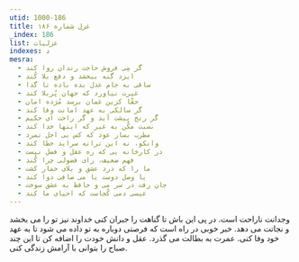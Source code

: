 ```yaml
---
utid: 1000-186
title: غزل شماره ۱۸۶
_index: 186
list: غزلیات
indexes: د
mesra:
  - گر مِی فروش حاجت رندان روا کند
  - ایزد گنه ببخشد و دفع بلا کُند
  - ساقی به جام عدل بده باده تا گدا
  - غیرت نیاورد که جهان پُربلا کند
  - حقّا کزین غمان برسد مُژده امان
  - گر سالکی به عهد امانت وفا کند
  - گر رنج پیشت آید و گر راحت ای حکیم
  - نسبت مکُن به غیر که اینها خدا کند
  - مطرب بساز عود که کس بی اجل نمرد
  - وانکو، نه این ترانه سراید خطا کند
  - در کارخانه یی که ره عقل و فضل نیست
  - فهم ضعیف، رای فضولی چرا کُند
  - ما را که درد عشق و بلای خمار کشت
  - یا وصل دوست یا می صافی دوا کند
  - جان رفت در سر می و حافظ به عشق سوخت
  - عیسی دمی کُجاست که احیای ما کند
---
```

وجدانت ناراحت است. در پی این باش تا گناهت را جبران کنی خداوند نیز تو را می بخشد و نجاتت می دهد. خبر خوبی در راه است که فرصتی دوباره به تو داده می شود تا به عهد خود وفا کنی. عمرت به بطالت می گذرد. عقل و دانش خودت را اضافه کن تا این چند صباح را بتوانی با آرامش زندگی کنی.
